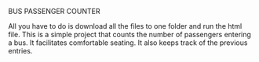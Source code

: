 BUS PASSENGER COUNTER


All you have to do is download all the files to one folder and run the html file.
This is a simple project that counts the number of passengers entering a bus. It facilitates comfortable seating.
It also keeps track of the previous entries.
